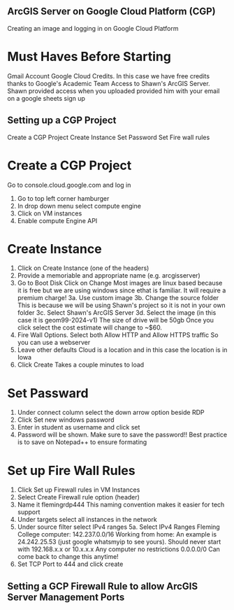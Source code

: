 ## ArcGIS Server on Google Cloud Platform (CGP)
Creating an image and logging in on Google Cloud Platform

# Must Haves Before Starting 
Gmail Account
Google Cloud Credits. In this case we have free credits thanks to Google's Academic Team 
Access to Shawn's ArcGIS Server. Shawn provided access when you uploaded provided him with your email on a google sheets sign up

## Setting up a CGP Project
Create a CGP Project
Create Instance 
Set Password 
Set Fire wall rules 

# Create a CGP Project 
Go to console.cloud.google.com and log in 
1. Go to top left corner hamburger
2. In drop down menu select compute engine
3. Click on VM instances
4. Enable compute Engine API

# Create Instance 
1. Click on Create Instance (one of the headers)
2. Provide a memoriable and appropriate name (e.g. arcgisserver)
3. Go to Boot Disk Click on Change
      Most images are linux based because it is free but we are using windows since ethat is familiar. It will require a premium charge!
     3a. Use custom image
     3b. Change the source folder
             This is because we will be using Shawn's project so it is not in your own folder
     3c. Select Shawn's ArcGIS Server
     3d. Select the image (in this case it is geom99-2024-v1)
             The size of drive will be 50gb
     Once you click select the cost estimate will change to ~$60.
5. Fire Wall Options. Select both Allow HTTP and Allow HTTPS traffic
     So you can use a webserver 
6. Leave other defaults
      Cloud is a location and in this case the location is in Iowa
7. Click Create
      Takes a couple minutes to load

# Set Passward 
1. Under connect column select the down arrow option beside RDP
2. Click Set new windows password
3. Enter in student as username and click set
4. Password will be shown. Make sure to save the password!! Best practice is to save on Notepad++ to ensure formating 

# Set up Fire Wall Rules 
1. Click Set up Firewall rules in VM Instances
2. Select Create Firewall rule option (header)
3. Name it flemingrdp444
     This naming convention makes it easier for tech support
4. Under targets select all instances in the network
5. Under source filter select IPv4 ranges
    5a. Select IPv4 Ranges
        Fleming College computer: 142.237.0.0/16
        Working from home: An example is 24.242.25.53 (just google whatsmyip to see yours).
              Should never start with 192.168.x.x or 10.x.x.x
        Any computer no restrictions 0.0.0.0/0
   Can come back to change this anytime!
6. Set TCP Port to 444 and click create

## Setting a GCP Firewall Rule to allow ArcGIS Server Management Ports
   
